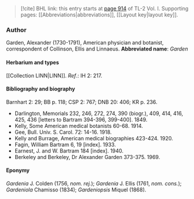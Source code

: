 > [!cite] BHL link: this entry starts at [page 914](https://www.biodiversitylibrary.org/page/33121045) of TL-2 Vol. I.
> Supporting pages: [[Abbreviations|abbreviations]], [[Layout key|layout key]].

### Author

Garden, Alexander (1730-1791), American physician and botanist, correspondent of Collinson, Ellis and Linnaeus. 
**Abbreviated name**: *Garden*

#### Herbarium and types

[[Collection LINN|LINN]].
*Ref*.: IH 2: 217.

#### Bibliography and biography

Barnhart 2: 29; BB p. 118; CSP 2: 767; DNB 20: 406; KR p. 236.
- Darlington, Memorials 232, 246, 272, 274, 390 (biogr.), 409, 414, 416, 425, 436 \[letters to Bartram 394-396, 399-400\]. 1849.
- Kelly, Some American medical botanists 60-68. 1914.
- Gee, Bull. Univ. S. Carol. 72: 14-16. 1918.
- Kelly and Burrage, American medical biographies 423-424. 1920.
- Fagin, William Bartram 6, 19 \[index\]. 1933.
- Earnest, J. and W. Bartram 184 \[index\]. 1940.
- Berkeley and Berkeley, Dr Alexander Garden 373-375. 1969.

#### Eponymy

*Gardenia* J. Colden (1756, *nom. rej.*); *Gardenia* J. Ellis (1761, *nom. cons.*); *Gardeniola* Chamisso (1834); *Gardeniopsis* Miquel (1868).

